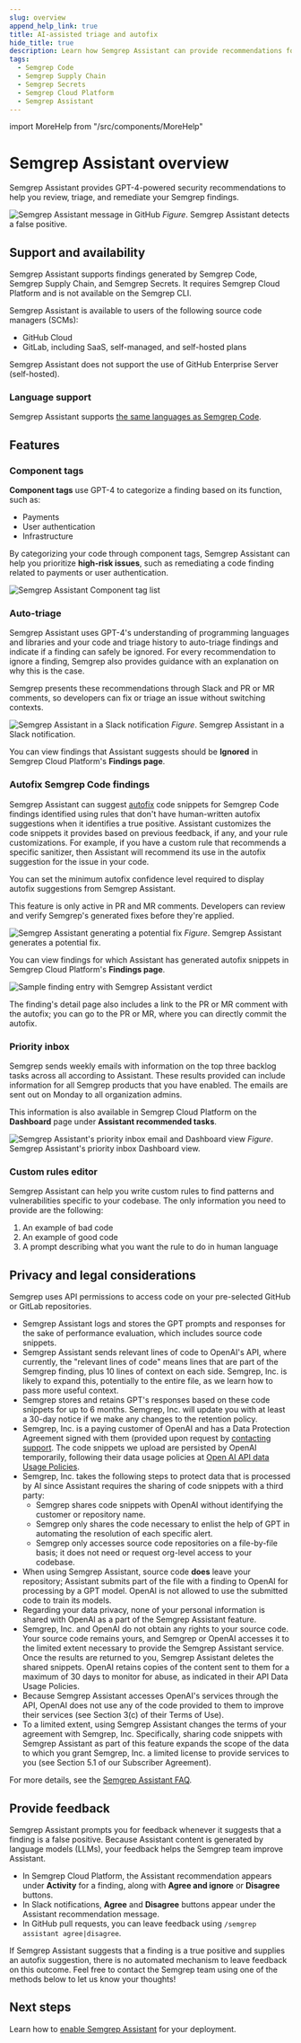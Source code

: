 ```yaml
---
slug: overview
append_help_link: true
title: AI-assisted triage and autofix
hide_title: true
description: Learn how Semgrep Assistant can provide recommendations for triage and remediation of Semgrep findings. 
tags:
  - Semgrep Code
  - Semgrep Supply Chain
  - Semgrep Secrets
  - Semgrep Cloud Platform
  - Semgrep Assistant
---
```


import MoreHelp from "/src/components/MoreHelp"

# Semgrep Assistant overview

Semgrep Assistant provides GPT-4-powered security recommendations to help you review, triage, and remediate your Semgrep findings.

![Semgrep Assistant message in GitHub](/img/semgrep-assistant-github.png)
*Figure*. Semgrep Assistant detects a false positive.

## Support and availability

Semgrep Assistant supports findings generated by Semgrep Code, Semgrep Supply Chain, and Semgrep Secrets. It requires Semgrep Cloud Platform and is not available on the Semgrep CLI.

Semgrep Assistant is available to users of the following source code managers (SCMs):
  * GitHub Cloud
  * GitLab, including SaaS, self-managed, and self-hosted plans

Semgrep Assistant does not support the use of GitHub Enterprise Server (self-hosted).

### Language support

Semgrep Assistant supports [the same languages as Semgrep Code](/supported-languages).

## Features

### Component tags

**Component tags** use GPT-4 to categorize a finding based on its function, such as:

- Payments
- User authentication
- Infrastructure

By categorizing your code through component tags, Semgrep Assistant can help you prioritize **high-risk issues**, such as remediating a code finding related to payments or user authentication.

![Semgrep Assistant Component tag list](/img/assistant-component-tags.png)

### Auto-triage

Semgrep Assistant uses GPT-4's understanding of programming languages and libraries and your code and triage history to auto-triage findings and indicate if a finding can safely be ignored. For every recommendation to ignore a finding, Semgrep also provides guidance with an explanation on why this is the case.

Semgrep presents these recommendations through Slack and PR or MR comments, so developers can fix or triage an issue without switching contexts.

![Semgrep Assistant in a Slack notification](/img/semgrep-assistant-slack.png#md-width)
    *Figure*. Semgrep Assistant in a Slack notification.

You can view findings that Assistant suggests should be **Ignored** in Semgrep Cloud Platform's **Findings page**. <!-- #10438 -->

### Autofix Semgrep Code findings

Semgrep Assistant can suggest [autofix](/writing-rules/autofix/) code snippets for Semgrep Code findings identified using rules that don't have human-written autofix suggestions when it identifies a true positive. Assistant customizes the code snippets it provides based on previous feedback, if any, and your rule customizations. For example, if you have a custom rule that recommends a specific sanitizer, then Assistant will recommend its use in the autofix suggestion for the issue in your code.

You can set the minimum autofix confidence level required to display autofix suggestions from Semgrep Assistant.

This feature is only active in PR and MR comments. Developers can review and verify Semgrep's generated fixes before they're applied.

![Semgrep Assistant generating a potential fix](/img/semgrep-assistant-autofix.png)
*Figure*. Semgrep Assistant generates a potential fix.

You can view findings for which Assistant has generated autofix snippets in Semgrep Cloud Platform's **Findings page**. <!-- #10438 --> 

![Sample finding entry with Semgrep Assistant verdict](/img/assistant-recommendations.png)

The finding's detail page also includes a link to the PR or MR comment with the autofix; you can go to the PR or MR, where you can directly commit the autofix. <!-- #10516 --> <!-- This isn't unique to Assistant; it's available for autofix and PR/MR comments in general. -->

### Priority inbox

Semgrep sends weekly emails with information on the top three backlog tasks across all according to Assistant. These results provided can include information for all Semgrep products that you have enabled. The emails are sent out on Monday to all organization admins.

This information is also available in Semgrep Cloud Platform on the **Dashboard** page under **Assistant recommended tasks**.

![Semgrep Assistant's priority inbox email and Dashboard view](/img/priority-inbox.png#md-width)
    *Figure*. Semgrep Assistant's priority inbox Dashboard view.

### Custom rules editor

Semgrep Assistant can help you write custom rules to find patterns and vulnerabilities specific to your codebase. The only information you need to provide are the following:

1. An example of bad code
2. An example of good code
3. A prompt describing what you want the rule to do in human language

## Privacy and legal considerations

Semgrep uses API permissions to access code on your pre-selected GitHub or GitLab repositories.

* Semgrep Assistant logs and stores the GPT prompts and responses for the sake of performance evaluation, which includes source code snippets.
* Semgrep Assistant sends relevant lines of code to OpenAI's API, where currently, the "relevant lines of code" means lines that are part of the Semgrep finding, plus 10 lines of context on each side. Semgrep, Inc. is likely to expand this, potentially to the entire file, as we learn how to pass more useful context.
* Semgrep stores and retains GPT's responses based on these code snippets for up to 6 months. Semgrep, Inc. will update you with at least a 30-day notice if we make any changes to the retention policy.
* Semgrep, Inc. is a paying customer of OpenAI and has a Data Protection Agreement signed with them (provided upon request by [contacting support](/docs/support). The code snippets we upload are persisted by OpenAI temporarily, following their data usage policies at [Open AI API data Usage Policies](https://openai.com/policies/api-data-usage-policies).
* Semgrep, Inc. takes the following steps to protect data that is processed by AI since Assistant requires the sharing of code snippets with a third party:
  * Semgrep shares code snippets with OpenAI without identifying the customer or repository name.
  * Semgrep only shares the code necessary to enlist the help of GPT in automating the resolution of each specific alert.
  * Semgrep only accesses source code repositories on a file-by-file basis; it does not need or request org-level access to your codebase.
* When using Semgrep Assistant, source code **does** leave your repository; Assistant submits part of the file with a finding to OpenAI for processing by a GPT model. OpenAI is not allowed to use the submitted code to train its models.
* Regarding your data privacy, none of your personal information is shared with OpenAI as a part of the Semgrep Assistant feature.
* Semgrep, Inc. and OpenAI do not obtain any rights to your source code. Your source code remains yours, and Semgrep or OpenAI accesses it to the limited extent necessary to provide the Semgrep Assistant service. Once the results are returned to you, Semgrep Assistant deletes the shared snippets. OpenAI retains copies of the content sent to them for a maximum of 30 days to monitor for abuse, as indicated in their API Data Usage Policies.
* Because Semgrep Assistant accesses OpenAI's services through the API, OpenAI does not use any of the code provided to them to improve their services (see Section 3(c) of their Terms of Use).
* To a limited extent, using Semgrep Assistant changes the terms of your agreement with Semgrep, Inc. Specifically, sharing code snippets with Semgrep Assistant as part of this feature expands the scope of the data to which you grant Semgrep, Inc. a limited license to provide services to you (see Section 5.1 of our Subscriber Agreement).

For more details, see the [Semgrep Assistant FAQ](https://get.semgrep.dev/assistant).

## Provide feedback

Semgrep Assistant prompts you for feedback whenever it suggests that a finding is a false positive. Because Assistant content is generated by language models (LLMs), your feedback helps the Semgrep team improve Assistant.

* In Semgrep Cloud Platform, the Assistant recommendation appears under **Activity** for a finding, along with **Agree and ignore** or **Disagree** buttons.
* In Slack notifications, **Agree** and **Disagree** buttons appear under the Assistant recommendation message.
* In GitHub pull requests, you can leave feedback using `/semgrep assistant agree|disagree`.

If Semgrep Assistant suggests that a finding is a true positive and supplies an autofix suggestion, there is no automated mechanism to leave feedback on this outcome. Feel free to contact the Semgrep team using one of the methods below to let us know your thoughts!

## Next steps

Learn how to [enable Semgrep Assistant](/semgrep-assistant/getting-started) for your deployment.

<MoreHelp />
